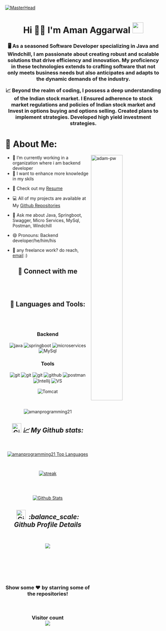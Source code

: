 <!----------------------------------- Banner Section ------------------------------------>

[![MasterHead](https://user-images.githubusercontent.com/97781422/185549684-8443257c-c202-440f-b506-6993049e941f.jpg)]("https://amanprogramming21.github.io/")

<!----------------------------------- Heading Section ------------------------------------>
<h1 align="center">
    Hi 🙋‍♂️ I'm Aman Aggarwal
    <img src="https://camo.githubusercontent.com/d3359cb00ab0b5ed8f2e1fe3fceb4fbaf3b614340f8c0db99c17b9f50b351770/68747470733a2f2f656d6f6a69732e736c61636b6d6f6a69732e636f6d2f656d6f6a69732f696d616765732f313533313834393433302f343234362f626c6f622d73756e676c61737365732e6769663f31353331383439343330" width="35">
</h1>

<!----------------------------------- About Section ------------------------------------>

<h3 align="center">🖥️ As a seasoned Software Developer specializing in Java and Windchill, I am passionate about creating robust and scalable solutions that drive efficiency and innovation. My proficiency in these technologies extends to crafting software that not only meets business needs but also anticipates and adapts to the dynamic demands of the industry.

📈 Beyond the realm of coding, I possess a deep understanding of the Indian stock market. I Ensured adherence to stock market regulations and policies of Indian stock market and Invest in options buying and options selling. Created plans to implement strategies. Developed high yield investment strategies.</h3>

# 💫 About Me:

<img  align="right" src="https://github.com/Adam-pw/Adam-pw/blob/main/animation_500_kxa883sd.gif" alt="adam-pw" width="45%" />

- 🔭 I’m currently working in a organization where i am backend developer 
- 🌱 I want to enhance more knowledge in my skils
<!-- need to add resume drive link -->
- 📄 Check out my [Resume](https://drive.google.com/file/d/13WfLcJAfJyaVfzC-a3xcAP_wL0JyRUDd/view?usp=drive_link) 
- 💻 All of my projects are available at My [Github Repositories](https://github.com/amanprogramming21?tab=repositories)

- 💬 Ask me about Java, Springboot, Swagger, Micro Services, MySql, Postman, Windchill

- 😄 Pronouns: Backend developer/he/him/his
- 💼 any freelance work? do reach, [email](mailto:amana9383@gmail.com) :)
  <br/>

<h2 align="center">📱 Connect with me</h2>
<br />

<div align="center">




</div>

<br />

<h2 align="center">🚀 Languages and Tools:</h2>
<br/>
<div align="center">
 
 <br/>
  <div align="center"><h3 align="center">Backend</h3> 
  <img src="https://img.shields.io/badge/java-%23E34F26.svg?style=for-the-badge&logo=java&logoColor=white" align="center" alt="java">
<img src="https://img.shields.io/badge/SpringBoot-339933?style=for-the-badge&logo=nodedotjs&logoColor=white" align="center" alt="springboot" />
<img src="https://img.shields.io/badge/Micro Services-000000?style=for-the-badge&logo=express&logoColor=white" align="center" alt="microservices"/>
<img src="https://img.shields.io/badge/MySql-4EA94B?style=for-the-badge&logo=mongodb&logoColor=white" align="center" alt="MySql"/>
 </div>
  
  <div align="center"><h3 align="center">Tools</h3> 
   <img src="https://img.shields.io/badge/heroku-%23430098.svg?style=for-the-badge&logo=heroku&logoColor=white" align="center" alt="git"/>
   <img src="https://img.shields.io/badge/netlify-%23000000.svg?style=for-the-badge&logo=netlify&logoColor=#00C7B7" align="center" alt="git"/>
   <img src="https://img.shields.io/badge/vercel-%23000000.svg?style=for-the-badge&logo=vercel&logoColor=whit" align="center" alt="git"/>
<img src="https://img.shields.io/badge/GitHub-100000?style=for-the-badge&logo=github&logoColor=white"  align="center" alt="github"/>
<img src ="https://img.shields.io/badge/Postman-FF6C37?style=for-the-badge&logo=postman&logoColor=white" align="center" alt="postman">
<img src = "https://img.shields.io/badge/Intellij idea-%23000000.svg?style=for-the-badge&logo=Intellij&logoColor=white" align="center" alt="Intellij">
   <img src="https://img.shields.io/badge/Visual%20Studio-5C2D91.svg?style=for-the-badge&logo=visual-studio&logoColor=white"  align="center" alt="VS"/>
   <br/>
<br/>
   <img src="https://img.shields.io/badge/Tomcat-4A154B?style=for-the-badge&logo=tomcat&logoColor=white" align="center" alt="Tomcat"/>
 </div>
</div>

<br/>
<br/>
  
<p align="center"> <img src="https://komarev.com/ghpvc/?username=amanprogramming21&label=Profile%20views&color=ee4e20&style=flat" alt="amanprogramming21" /> </p>

<h2 align="center"><img src="https://media.giphy.com/media/W5eoZHPpUx9sapR0eu/giphy.gif" width="30px" alt="Git"/>&nbsp;<i><b>📈 My Github stats:</b></i> </h2>
   <br/>   
    <p align="center">      
  <a href="https://github.com/amanprogramming21/github-readme-stats"><img alt="amanprogramming21 Top Languages" src="https://github-readme-stats.vercel.app/api/top-langs/?username=amanprogramming21&langs_count=8&count_private=true&layout=compact&theme=react&hide_border=true&bg_color=0D1117" /></a>
      </p>      
     <br/>
   <p align="center">
    <a href="https://github.com/amanprogramming21/github-readme-streak-stats">
        <img title="🔥 Get streak stats for your profile at git.io/streak-stats" alt=" streak" src="https://github-readme-streak-stats.herokuapp.com/?user=amanprogramming21&hide_border=true&theme=react&hide_border=true&bg_color=0D1117"/>
    </a>
</p>

  <br/>
  <br/>
     <p align="center">                                                                                                 
    <a href="https://github.com/amanprogramming21/github-readme-stats"><img alt=" Github Stats" src="https://github-readme-stats.vercel.app/api?username=amanprogramming21&show_icons=true&locale=en&theme=react&hide_border=true&bg_color=0D1117" alt="amanprogramming21" /></a>
    </p>

<!-- -------------------------- -->
<h2 align="center"><img src="https://media.giphy.com/media/W5eoZHPpUx9sapR0eu/giphy.gif" width="30px" alt="Git"/>&nbsp;<i><b> :balance_scale: Github Profile Details</b></i> </h2>
   <br/>   
    <p align="center">      
<a href="https://github.com/amanprogramming21">
<img src="https://github-profile-summary-cards.vercel.app/api/cards/profile-details?username=amanprogramming21&theme=radical" />
</a>
      </p>      
     <br/>
<p align="center" ><img src="https://github-profile-trophy.vercel.app/?username=amanprogramming21&theme=vue" alt=""/> </p>
</p>

  <br/>

<br/>

<h3 align="center">
 Show some ❤️ by starring some of the repositories!
</h3>
<br>

<h3 align="center"> 
  Visitor count <br>
  <img src="https://profile-counter.glitch.me/amanprogramming21/count.svg" />
</h3>
